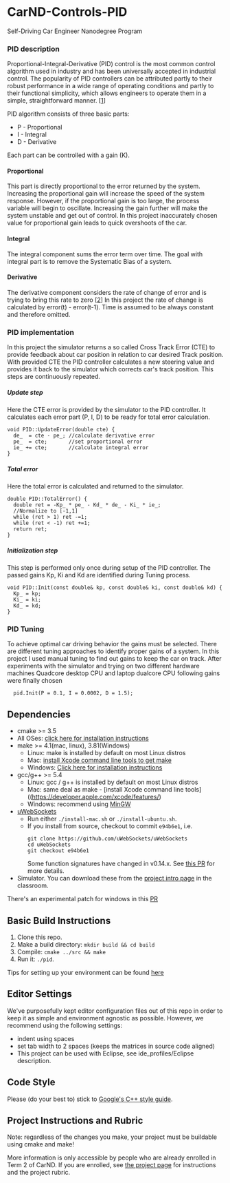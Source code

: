 # CarND-Controls-PID
Self-Driving Car Engineer Nanodegree Program

[1]: http://www.ni.com/white-paper/3782/en/
[2]: https://en.wikipedia.org/wiki/PID_controller

### PID description

Proportional-Integral-Derivative (PID) control is the most common control algorithm used in industry and has been universally accepted in industrial control. The popularity of PID controllers can be attributed partly to their robust performance in a wide range of operating conditions and partly to their functional simplicity, which allows engineers to operate them in a simple, straightforward manner. [[1]]

PID algorithm consists of three basic parts:

* P - Proportional
* I - Integral
* D - Derivative

Each part can be controlled with a gain (K).

#### Proportional
This part is directly proportional to the error returned by the system.
Increasing the proportional gain will increase the speed of the system response.
However, if the proportional gain is too large, the process variable will begin to oscillate.
Increasing the gain further will make the system unstable and get out of control.
In this project inaccurately chosen value for proportional gain leads to quick overshoots of the car.

#### Integral
The integral component sums the error term over time.
The goal with integral part is to remove the Systematic Bias of a system.

#### Derivative
The derivative component considers the rate of change of error and is
trying to bring this rate to zero [[2]] In this project the rate of change is
calculated by error(t) - error(t-1). Time is assumed to be always constant and
therefore omitted.

### PID implementation
In this project the simulator returns a so called Cross Track Error (CTE) to
provide feedback about car position in relation to car desired Track position.
With provided CTE the PID controller calculates a new steering value and provides
it back to the simulator which corrects car's track position.
This steps are continuously repeated.

##### Update step
Here the CTE error is provided by the simulator to the PID controller.
It calculates each error part (P, I, D) to be ready for total error calculation.
```
void PID::UpdateError(double cte) {
  de_  = cte - pe_; //calculate derivative error
  pe_  = cte;       //set proportional error
  ie_ += cte;       //calculate integral error
}
```
##### Total error
Here the total error is calculated and returned to the simulator.
```
double PID::TotalError() {
  double ret = -Kp_ * pe_ - Kd_ * de_ - Ki_ * ie_;
  //Normalize to [-1,1]
  while (ret > 1) ret -=1;
  while (ret < -1) ret +=1;
  return ret;
}

```
##### Initialization step
This step is performed only once during setup of the PID controller.
The passed gains Kp, Ki and Kd are identified during Tuning process.
```
void PID::Init(const double& kp, const double& ki, const double& kd) {
  Kp_ = kp;
  Ki_ = ki;
  Kd_ = kd;
}
```

### PID Tuning
To achieve optimal car driving behavior the gains must be selected. There are
different tuning approaches to identify proper gains of a system.
In this project I used manual tuning to find out gains to keep the car on track.
After experiments with the simulator and trying on two different hardware machines
Quadcore desktop CPU and laptop dualcore CPU following gains were finally
chosen

```
  pid.Init(P = 0.1, I = 0.0002, D = 1.5);

```

## Dependencies

* cmake >= 3.5
 * All OSes: [click here for installation instructions](https://cmake.org/install/)
* make >= 4.1(mac, linux), 3.81(Windows)
  * Linux: make is installed by default on most Linux distros
  * Mac: [install Xcode command line tools to get make](https://developer.apple.com/xcode/features/)
  * Windows: [Click here for installation instructions](http://gnuwin32.sourceforge.net/packages/make.htm)
* gcc/g++ >= 5.4
  * Linux: gcc / g++ is installed by default on most Linux distros
  * Mac: same deal as make - [install Xcode command line tools]((https://developer.apple.com/xcode/features/)
  * Windows: recommend using [MinGW](http://www.mingw.org/)
* [uWebSockets](https://github.com/uWebSockets/uWebSockets)
  * Run either `./install-mac.sh` or `./install-ubuntu.sh`.
  * If you install from source, checkout to commit `e94b6e1`, i.e.
    ```
    git clone https://github.com/uWebSockets/uWebSockets
    cd uWebSockets
    git checkout e94b6e1
    ```
    Some function signatures have changed in v0.14.x. See [this PR](https://github.com/udacity/CarND-MPC-Project/pull/3) for more details.
* Simulator. You can download these from the [project intro page](https://github.com/udacity/self-driving-car-sim/releases) in the classroom.

There's an experimental patch for windows in this [PR](https://github.com/udacity/CarND-PID-Control-Project/pull/3)

## Basic Build Instructions

1. Clone this repo.
2. Make a build directory: `mkdir build && cd build`
3. Compile: `cmake ../src && make`
4. Run it: `./pid`.

Tips for setting up your environment can be found [here](https://classroom.udacity.com/nanodegrees/nd013/parts/40f38239-66b6-46ec-ae68-03afd8a601c8/modules/0949fca6-b379-42af-a919-ee50aa304e6a/lessons/f758c44c-5e40-4e01-93b5-1a82aa4e044f/concepts/23d376c7-0195-4276-bdf0-e02f1f3c665d)

## Editor Settings

We've purposefully kept editor configuration files out of this repo in order to
keep it as simple and environment agnostic as possible. However, we recommend
using the following settings:

* indent using spaces
* set tab width to 2 spaces (keeps the matrices in source code aligned)
* This project can be used with Eclipse, see ide_profiles/Eclipse description.

## Code Style

Please (do your best to) stick to [Google's C++ style guide](https://google.github.io/styleguide/cppguide.html).

## Project Instructions and Rubric

Note: regardless of the changes you make, your project must be buildable using
cmake and make!

More information is only accessible by people who are already enrolled in Term 2
of CarND. If you are enrolled, see [the project page](https://classroom.udacity.com/nanodegrees/nd013/parts/40f38239-66b6-46ec-ae68-03afd8a601c8/modules/f1820894-8322-4bb3-81aa-b26b3c6dcbaf/lessons/e8235395-22dd-4b87-88e0-d108c5e5bbf4/concepts/6a4d8d42-6a04-4aa6-b284-1697c0fd6562)
for instructions and the project rubric.
